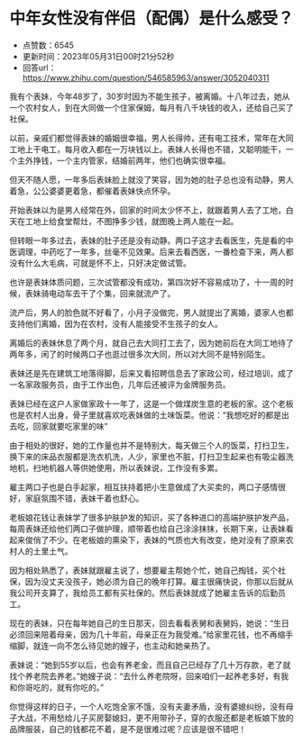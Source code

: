 # 中年女性没有伴侣（配偶）是什么感受？
- 点赞数：6545
- 更新时间：2023年05月31日00时21分52秒
- 回答url：https://www.zhihu.com/question/546585963/answer/3052040311
<body>
 <p data-pid="lOWeH-mM">我有个表妹，今年48岁了，30岁时因为不能生孩子，被离婚。十八年过去，她从一个农村女人，到在大同做一个住家保姆，每月有八千块钱的收入，还给自己买了社保。</p>
 <p data-pid="bXsBqFZ4">以前，亲戚们都觉得表妹的婚姻很幸福，男人长得帅，还有电工技术，常年在大同工地上干电工，每月收入都在一万块钱以上。表妹人长得也不错，又聪明能干，一个主外挣钱，一个主内管家，结婚前两年，他们也确实很幸福。</p>
 <p data-pid="j6VPSuAe">但天不随人愿，一年多后表妹脸上就没了笑容，因为她的肚子总也没有动静，男人着急，公公婆婆更着急，都催着表妹快点怀孕。</p>
 <p data-pid="eatAKNRv">开始表妹以为是男人经常在外，回家的时间太少怀不上，就跟着男人去了工地，白天在工地上给食堂帮灶，不图挣多少钱，就图晚上两人能在一起。</p>
 <p data-pid="0x7fFL0_">但转眼一年多过去，表妹的肚子还是没有动静。两口子这才去看医生，先是看的中医调理，中药吃了一年多，丝毫不见效果。后来去看西医，一番检查下来，两人都没有什么大毛病，可就是怀不上，只好决定做试管。</p>
 <p data-pid="HAAYtUBL">也许是表妹体质问题，三次试管都没有成功，第四次好不容易成功了，十一周的时候，表妹骑电动车去干了个集，回来就流产了。</p>
 <p data-pid="g3OJbu80">流产后，男人的脸色就不好看了，小月子没做完，男人就提出了离婚，婆家人也都支持他们离婚，因为在农村，没有人能接受不生孩子的女人。</p>
 <p data-pid="9hF4V5En">离婚后的表妹休息了两个月，就自己去大同打工去了，因为她前后在大同工地待了两年多，闲了的时候两口子也逛过很多次大同，所以对大同不是特别陌生。</p>
 <p data-pid="SOEAAVMp">表妹还是先在建筑工地落得脚，后来又看招聘信息去了家政公司，经过培训，成了一名家政服务员，由于工作出色，几年后还被评为金牌服务员。</p>
 <p data-pid="98yeXJWv">表妹已经在这户人家做家政十一年了，这是一个做煤炭生意的老板的家。这个老板也是农村人出身，骨子里就喜欢吃表妹做的土味饭菜。他说：“我想吃好的都是出去吃，回家就要吃家里的味”</p>
 <p data-pid="qFIvFRni">由于相处的很好，她的工作量也并不是特别大，每天做三个人的饭菜，打扫卫生，换下来的床品衣服都是洗衣机洗，人少，家里也不脏，打扫卫生起来也有吸尘器洗地机，扫地机器人等供她使用，所以表妹说，工作没有多累。</p>
 <p data-pid="Uhgv71TG">雇主两口子也是白手起家，相互扶持着把小生意做成了大买卖的，两口子感情很好，家庭氛围不错，表妹干着也舒心。</p>
 <p data-pid="hHhkkYAq">老板娘花钱让表妹学了很多护肤护发的知识，买了各种进口的高端护肤护发产品，每周表妹还给他们两口子做护理，顺带着也给自己涂涂抹抹，长期下来，让表妹看起来俊俏了不少。在老板娘的熏染下，表妹的气质也大有改变，绝对没有了原来农村人的土里土气。</p>
 <p data-pid="62E4DAej">因为相处熟悉了，表妹就跟雇主说了，想要雇主帮她个忙，她自己掏钱，买个社保，因为没丈夫没孩子，她必须为自己的晚年打算。雇主很痛快说，你那以后就从我公司开支算了，我给员工都有买社保的。然后表妹就成了她雇主告诉的后勤员工。</p>
 <p data-pid="o6XCVup2">现在的表妹，只在每年她自己的生日那天，回去看看表舅和表舅妈，她说：“生日必须回来陪着母亲，因为几十年前，母亲正在为我受难。”给家里花钱，也不再缩手缩脚，就连一向不怎么待见她的嫂子，也主动和她亲热了。</p>
 <p data-pid="wcRdb0ry">表妹说：“她到55岁以后，也会有养老金，而且自己已经存了几十万存款，老了就找个养老院去养老。”她嫂子说：“去什么养老院呀，回来咱们一起养老多好，有我和你哥吃的，就有你吃的。”</p>
 <p data-pid="7wRoUGKV">你觉得这样的日子，一个人吃饱全家不饿，没有夫妻矛盾，没有婆媳纠纷，没有母子大战，不用愁给儿子买房娶媳妇，更不用带孙子，穿的衣服还都是老板娘下放的品牌服装，自己的钱都花不着，是不是很难过呢？应该是很不错吧！</p>
 <p></p>
</body>